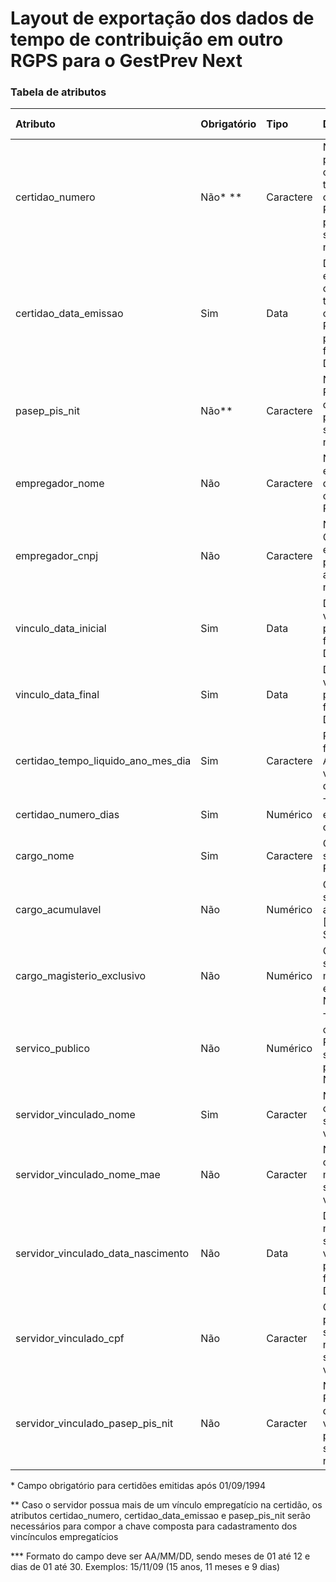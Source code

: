 # Layout de exportação dos dados de tempo de contribuição em outro RGPS para o GestPrev Next

### Tabela de atributos

 | Atributo                           | Obrigatório | Tipo      | Descrição                                                                                    | Tamanho máximo |
 | :--------------------------------- | :---------- | :-------- | :------------------------------------------------------------------------------------------- | -------------: |
 | certidao_numero                    | Não\* \*\*  | Caractere | Número do protocolo da certidão de tempo de contribuição RGPS, preencher somente com números | 19             |
 | certidao_data_emissao              | Sim         | Data      | Data de emissão da certidao de tempo de contribuição RGPS, preencher no formato DD/MM/AAAA   | 10             |
 | pasep_pis_nit                      | Não\*\*     | Caractere | Número de PIS/PASEP/NIT do servidor, preencher somente com números                           | 11             |
 | empregador_nome                    | Não         | Caractere | Nome do empregador do tempo de contribuição RGPS                                             | 60             |
 | empregador_cnpj                    | Não         | Caractere | Número do CNPJ do empregador, preencher apenas com números                                   | 14             |
 | vinculo_data_inicial               | Sim         | Data      | Data inicial do vínculo, preencher no formato DD/MM/AAAA                                     | 10             |
 | vinculo_data_final                 | Sim         | Data      | Data final do vínculo, preencher no formato DD/MM/AAAA                                       | 10             |
 | certidao_tempo_liquido_ano_mes_dia | Sim         | Caractere | Preencher no formato AA/MM/DIA, verificar detalhes\*\*\*                                     | 8              |
 | certidao_numero_dias               | Sim         | Numérico  | Tempo total em dias da certidão                                                              | 5              |
 | cargo_nome                         | Sim         | Caractere | Cargo do servidor no RGPS                                                                    | 60             |
 | cargo_acumulavel                   | Não         | Numérico  | Cargo do servidor é acumulável? [0: Não, 1: Sim]                                             | 1              |
 | cargo_magisterio_exclusivo         | Não         | Numérico  | Cargo do servidor é magistério exclusivo? [0: Não, 1: Sim]                                   | 1              |
 | servico_publico                    | Não         | Numérico  | Tempo de contribuição RGPS é de serviço público? [0: Não, 1: Sim]                            | 1              |
 | servidor_vinculado_nome            | Sim         | Caracter  | Nome completo do servidor vinculado                                                          | 80             |
 | servidor_vinculado_nome_mae        | Não         | Caracter  | Nome completo da mãe do servidor vinculado                                                   | 80             |
 | servidor_vinculado_data_nascimento | Não         | Data      | Data de nascimento do servidor vinculado, preencher no formato DD/MM/AAAA                    | 10             |
 | servidor_vinculado_cpf             | Não         | Caracter  | CPF, preencher somente com números do servidor vinculado                                     | 11             |
 | servidor_vinculado_pasep_pis_nit   | Não         | Caracter  | Número de PIS/PASEP/NIT do servidor vinculado, preencher somente com números                 | 11             |

\* Campo obrigatório para certidões emitidas após 01/09/1994

\*\* Caso o servidor possua mais de um vínculo empregatício na certidão, os atributos certidao_numero, certidao_data_emissao e pasep_pis_nit serão necessários para compor a chave composta para cadastramento dos vincínculos empregatícios

\*\*\* Formato do campo deve ser AA/MM/DD, sendo meses de 01 até 12 e dias de 01 até 30. Exemplos: 15/11/09 (15 anos, 11 meses e 9 dias)
